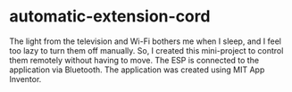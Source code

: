 # automatic-extension-cord
The light from the television and Wi-Fi bothers me when I sleep, and I feel too lazy to turn them off manually. So, I created this mini-project to control them remotely without having to move.
The ESP is connected to the application via Bluetooth. The application was created using MIT App Inventor.
